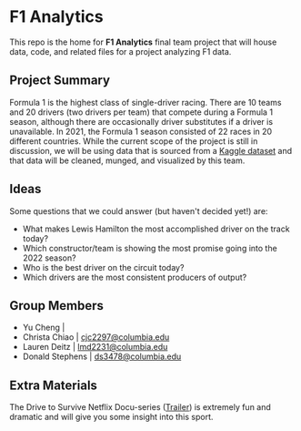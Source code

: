 # F1 Analytics
This repo is the home for **F1 Analytics** final team project that will house data, code, and related files for a project analyzing F1 data. 

## Project Summary
Formula 1 is the highest class of single-driver racing. There are 10 teams and 20 drivers (two drivers per team) that compete during a Formula 1 season, although there are occasionally driver substitutes if a driver is unavailable. In 2021, the Formula 1 season consisted of 22 races in 20 different countries. While the current scope of the project is still in discussion, we will be using data that is sourced from a [Kaggle dataset](https://www.kaggle.com/rohanrao/formula-1-world-championship-1950-2020?select=circuits.csv) and that data will be cleaned, munged, and visualized by this team. 

## Ideas
Some questions that we could answer (but haven't decided yet!) are:
- What makes Lewis Hamilton the most accomplished driver on the track today?
- Which constructor/team is showing the most promise going into the 2022 season?
- Who is the best driver on the circuit today?
- Which drivers are the most consistent producers of output?

## Group Members
- Yu Cheng | 
- Christa Chiao | cjc2297@columbia.edu
- Lauren Deitz | lmd2231@columbia.edu
- Donald Stephens | ds3478@columbia.edu

## Extra Materials
The Drive to Survive Netflix Docu-series ([Trailer](https://www.youtube.com/watch?v=wtJPe1ksS6E)) is extremely fun and dramatic and will give you some insight into this sport.

